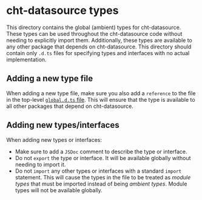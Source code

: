 # cht-datasource types

This directory contains the global (ambient) types for cht-datasource. These types can be used throughout the cht-datasource code without needing to explicitly import them. Additionally, these types are available to any other package that depends on cht-datasource. This directory should contain only `.d.ts` files for specifying types and interfaces with no actual implementation.

## Adding a new type file

When adding a new type file, make sure you also add a `reference` to the file in the top-level [`global.d.ts` file](../../global.d.ts). This will ensure that the type is available to all other packages that depend on cht-datasource.

## Adding new types/interfaces

When adding new types or interfaces:

- Make sure to add a `JSDoc` comment to describe the type or interface.
- Do not `export` the type or interface. It will be available globally without needing to import it.
- Do not `import` any other types or interfaces with a standard `import` statement. This will cause the types in the file to be treated as _module types_ that must be imported instead of being _ambient types_. Module types will not be available globally.
